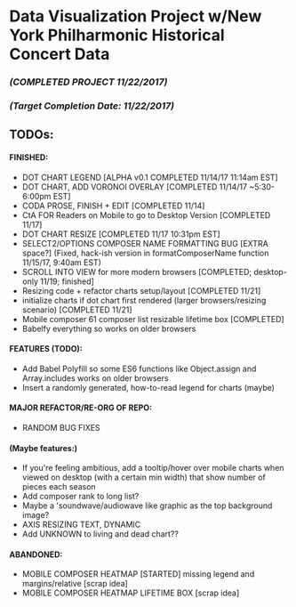 # Data Visualization Project w/New York Philharmonic Historical Concert Data


### _(COMPLETED PROJECT 11/22/2017)_
### _(Target Completion Date: 11/22/2017)_

## TODOs: 

#### FINISHED: 
* DOT CHART LEGEND [ALPHA v0.1 COMPLETED 11/14/17 11:14am EST]
* DOT CHART, ADD VORONOI OVERLAY [COMPLETED 11/14/17 ~5:30-6:00pm EST]
* CODA PROSE, FINISH + EDIT [COMPLETED 11/14]
* CtA FOR Readers on Mobile to go to Desktop Version [COMPLETED 11/17]
* DOT CHART RESIZE [COMPLETED 11/17 10:31pm EST]
* SELECT2/OPTIONS COMPOSER NAME FORMATTING BUG [EXTRA space?] (Fixed, hack-ish version in formatComposerName function 11/15/17, 9:40am EST)
* SCROLL INTO VIEW for more modern browsers [COMPLETED; desktop-only 11/19; finished]
* Resizing code + refactor charts setup/layout [COMPLETED 11/21]
* initialize charts if dot chart first rendered (larger browsers/resizing scenario) [COMPLETED 11/21]
* Mobile composer 61 composer list resizable lifetime box [COMPLETED]
* Babelfy everything so works on older browsers

#### FEATURES (TODO): 

* Add Babel Polyfill so some ES6 functions like Object.assign and Array.includes works on older browsers
* Insert a randomly generated, how-to-read legend for charts (maybe)

#### MAJOR REFACTOR/RE-ORG OF REPO:
* RANDOM BUG FIXES


#### (Maybe features:)
* If you're feeling ambitious, add a tooltip/hover over mobile charts when viewed on desktop (with a certain min width) that show number of pieces each season
* Add composer rank to long list? 
* Maybe a 'soundwave/audiowave like graphic as the top background image?
* AXIS RESIZING TEXT, DYNAMIC
* Add UNKNOWN to living and dead chart??


#### ABANDONED: 
* MOBILE COMPOSER HEATMAP [STARTED] missing legend and margins/relative [scrap idea]
* MOBILE COMPOSER HEATMAP LIFETIME BOX [scrap idea]






